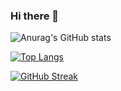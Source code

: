 ### Hi there 👋

<!--
**Shruti248/Shruti248** is a ✨ _special_ ✨ repository because its `README.md` (this file) appears on your GitHub profile.

Here are some ideas to get you started:

- 🔭 I’m currently working on ...
- 🌱 I’m currently learning ...
- 👯 I’m looking to collaborate on ...
- 🤔 I’m looking for help with ...
- 💬 Ask me about ...
- 📫 How to reach me: ...
- 😄 Pronouns: ...
- ⚡ Fun fact: ...
-->


![Anurag's GitHub stats](https://github-readme-stats.vercel.app/api?username=Shruti248&hide=stars&count_private=true&show_icons=true&theme=dracula)

[![Top Langs](https://github-readme-stats.vercel.app/api/top-langs/?username=Shruti248&hide=SCSS&layout=pie&hide_progress=true)](https://github.com/anuraghazra/github-readme-stats)


[![GitHub Streak](https://github-readme-streak-stats.herokuapp.com/?user=Shruti248)](https://git.io/streak-stats)
